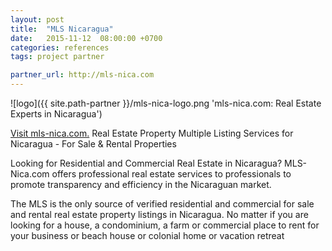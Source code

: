 ```yaml
---
layout: post
title:  "MLS Nicaragua"
date:   2015-11-12  08:00:00 +0700
categories: references
tags: project partner

partner_url: http://mls-nica.com
---
```


![logo]({{ site.path-partner }}/mls-nica-logo.png 'mls-nica.com: Real Estate Experts in Nicaragua')

<!--more-->

[Visit mls-nica.com.](http://mls-nica.com) Real Estate Property Multiple Listing Services for Nicaragua - For Sale & Rental Properties

Looking for Residential and Commercial Real Estate in Nicaragua? MLS-Nica.com offers professional real estate services to professionals to promote transparency and efficiency in the Nicaraguan market.

The MLS is the only source of verified residential and commercial for sale and rental real estate property listings in Nicaragua.  No matter if you are looking for a house, a condominium, a farm or commercial place to rent for your business or beach house or colonial home or vacation retreat
